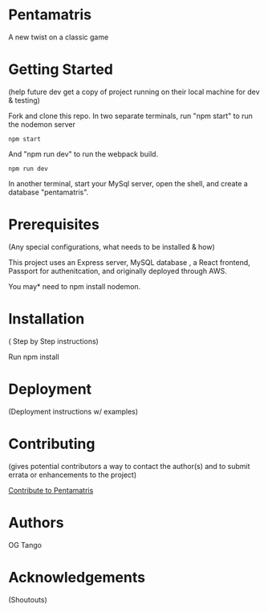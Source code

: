 # Pentamatris
A new twist on a classic game

# Getting Started
(help future dev get a copy of project running on their local machine for dev & testing)

Fork and clone this repo. 
In two separate terminals, run "npm start" to run the nodemon server 
```
npm start
```

And "npm run dev" to run the webpack build. 
```
npm run dev
```

In another terminal, start your MySql server, open the shell,
and create a database "pentamatris".

# Prerequisites
(Any special configurations, what needs to be installed & how)

This project uses an Express server, MySQL database , a React frontend, Passport for authenitcation, 
and originally deployed through AWS.

You may* need to npm install nodemon.

# Installation
( Step by Step instructions)

Run npm install

# Deployment
(Deployment instructions w/ examples)

# Contributing
(gives potential contributors a way to contact the author(s) and to submit errata or enhancements to the project)

[Contribute to Pentamatris](/CONTRIBUTING.md)

# Authors
OG Tango 

# Acknowledgements
(Shoutouts)
